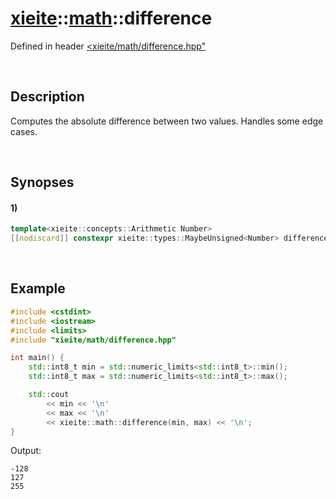 # [xieite](../../xieite.md)\:\:[math](../../math.md)\:\:difference
Defined in header [<xieite/math/difference.hpp"](../../../include/xieite/math/difference.hpp)

&nbsp;

## Description
Computes the absolute difference between two values. Handles some edge cases.

&nbsp;

## Synopses
#### 1)
```cpp
template<xieite::concepts::Arithmetic Number>
[[nodiscard]] constexpr xieite::types::MaybeUnsigned<Number> difference(Number value1, Number value2) noexcept;
```

&nbsp;

## Example
```cpp
#include <cstdint>
#include <iostream>
#include <limits>
#include "xieite/math/difference.hpp"

int main() {
    std::int8_t min = std::numeric_limits<std::int8_t>::min();
    std::int8_t max = std::numeric_limits<std::int8_t>::max();

    std::cout
        << min << '\n'
        << max << '\n'
        << xieite::math::difference(min, max) << '\n';
}
```
Output:
```
-128
127
255
```
